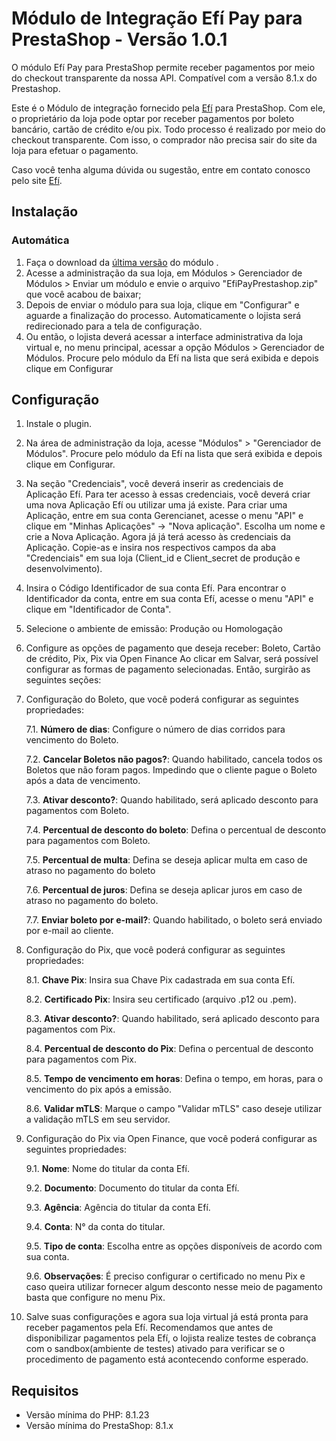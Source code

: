 # Módulo de Integração Efí Pay para PrestaShop - Versão 1.0.1 #


O módulo Efí Pay para PrestaShop permite receber pagamentos por meio do checkout transparente da nossa API. Compatível com a versão 8.1.x do Prestashop.

Este é o Módulo de integração fornecido pela [Efí](https://sejaefi.com.br/) para PrestaShop. Com ele, o proprietário da loja pode optar por receber pagamentos por boleto bancário, cartão de crédito e/ou pix. Todo processo é realizado por meio do checkout transparente. Com isso, o comprador não precisa sair do site da loja para efetuar o pagamento.

Caso você tenha alguma dúvida ou sugestão, entre em contato conosco pelo site [Efí](https://sejaefi.com.br/).

## Instalação

### Automática

1.  Faça o download da [última versão](https://github.com/efipay/prestashop-efi-module/raw/main/EfiPayPrestashop.zip) do módulo .
2.	Acesse a administração da sua loja, em Módulos > Gerenciador de Módulos > Enviar um módulo e envie o arquivo "EfiPayPrestashop.zip" que você acabou de baixar;
3.	Depois de enviar o módulo para sua loja, clique em "Configurar" e aguarde a finalização do processo. Automaticamente o lojista será redirecionado para a tela de configuração.
4.	Ou então, o lojista deverá acessar a interface administrativa da loja virtual e, no menu principal, acessar a opção Módulos > Gerenciador de Módulos. Procure pelo módulo da Efí na lista que será exibida e depois clique em Configurar



## Configuração

1.	Instale o plugin.
2.	Na área de administração da loja, acesse "Módulos" > "Gerenciador de Módulos". Procure pelo módulo da Efí na lista que será exibida e depois clique em Configurar.
3.	Na seção "Credenciais", você deverá inserir as credenciais de Aplicação Efí. Para ter acesso à essas credenciais, você deverá criar uma nova Aplicação Efí ou utilizar uma já existe. Para criar uma Aplicação, entre em sua conta Gerencianet, acesse o menu "API" e clique em "Minhas Aplicações" -> "Nova aplicação". Escolha um nome e crie a Nova Aplicação. Agora já já terá acesso às credenciais da Aplicação. Copie-as e insira nos respectivos campos da aba "Credenciais" em sua loja (Client_id e Client_secret de produção e desenvolvimento).
4.	Insira o Código Identificador de sua conta Efí. Para encontrar o Identificador da conta, entre em sua conta Efí, acesse o menu "API" e clique em "Identificador de Conta".
5.	Selecione o ambiente de emissão: Produção ou Homologação
6.	Configure as opções de pagamento que deseja receber: Boleto, Cartão de crédito, Pix, Pix via Open Finance
Ao clicar em Salvar, será possível configurar as formas de pagamento selecionadas. Então, surgirão as seguintes seções:
7.	Configuração do Boleto, que você poderá configurar as seguintes propriedades:

    7.1.	**Número de dias**: Configure o número de dias corridos para vencimento do Boleto.

    7.2.	**Cancelar Boletos não pagos?**: Quando habilitado, cancela todos os Boletos que não foram pagos. Impedindo que o cliente pague o Boleto após a data de vencimento.

    7.3.	**Ativar desconto?**: Quando habilitado, será aplicado desconto para pagamentos com Boleto.

    7.4.	**Percentual de desconto do boleto**: Defina o percentual de desconto para pagamentos com Boleto.

    7.5.	**Percentual de multa**: Defina se deseja aplicar multa em caso de atraso no pagamento do boleto

    7.6.	**Percentual de juros**: Defina se deseja aplicar juros em caso de atraso no pagamento do boleto.

    7.7.	**Enviar boleto por e-mail?**: Quando habilitado, o boleto será enviado por e-mail ao cliente.
8.	Configuração do Pix, que você poderá configurar as seguintes propriedades:

    8.1.	**Chave Pix**: Insira sua Chave Pix cadastrada em sua conta Efí. 

    8.2.	**Certificado Pix**: Insira seu certificado (arquivo .p12 ou .pem). 

    8.3.	**Ativar desconto?**: Quando habilitado, será aplicado desconto para pagamentos com Pix.

    8.4.	**Percentual de desconto do Pix**: Defina o percentual de desconto para pagamentos com Pix.

    8.5.	**Tempo de vencimento em horas**: Defina o tempo, em horas, para o vencimento do pix após a emissão.

    8.6.	**Validar mTLS**: Marque o campo "Validar mTLS" caso deseje utilizar a validação mTLS em seu servidor.

9.	Configuração do Pix via Open Finance, que você poderá configurar as seguintes propriedades:

    9.1.	**Nome**: Nome do titular da conta Efí. 

    9.2.	**Documento**: Documento do titular da conta Efí.

    9.3.	**Agência**: Agência do titular da conta Efí.

    9.4.	**Conta**: N° da conta do titular.

    9.5.	**Tipo de conta**: Escolha entre as opções disponíveis de acordo com sua conta.

    9.6.    **Observações**: É preciso configurar o certificado no menu Pix e caso queira utilizar fornecer algum desconto nesse meio de pagamento basta que configure no menu Pix.
  	
11.	Salve suas configurações e agora sua loja virtual já está pronta para receber pagamentos pela Efí.
Recomendamos que antes de disponibilizar pagamentos pela Efí, o lojista realize testes de cobrança com o sandbox(ambiente de testes) ativado para verificar se o procedimento de pagamento está acontecendo conforme esperado.



## Requisitos

* Versão mínima do PHP: 8.1.23
* Versão mínima do PrestaShop: 8.1.x

